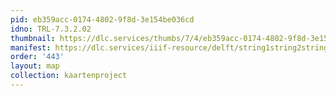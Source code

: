 ```yaml
---
pid: eb359acc-0174-4802-9f8d-3e154be036cd
idno: TRL-7.3.2.02
thumbnail: https://dlc.services/thumbs/7/4/eb359acc-0174-4802-9f8d-3e154be036cd/full/400,339/0/default.jpg
manifest: https://dlc.services/iiif-resource/delft/string1string2string3/kaartenproject-2007/TRL-7.3.2.02
order: '443'
layout: map
collection: kaartenproject
---
```


